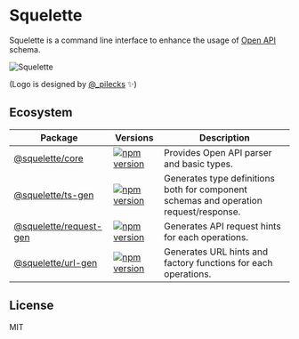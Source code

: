 # Squelette
Squelette is a command line interface to enhance the usage of [Open API](https://www.openapis.org/) schema.

![Squelette](./assets/squelette-bg-white.png)

(Logo is designed by [@_pilecks](https://twitter.com/_pilecks) :sparkles:)

## Ecosystem

| Package | Versions | Description |
| --- | --- | --- |
| [@squelette/core](https://github.com/andoshin11/squelette/blob/master/packages/squelette-core/README.md) | [![npm version](https://badge.fury.io/js/%40squelette%2Fcore.svg)](https://badge.fury.io/js/%40squelette%2Fcore) | Provides Open API parser and basic types. |
| [@squelette/ts-gen](https://github.com/andoshin11/squelette/blob/master/packages/squelette-ts-gen/README.md) | [![npm version](https://badge.fury.io/js/%40squelette%2Fts-gen.svg)](https://badge.fury.io/js/%40squelette%2Fts-gen) | Generates type definitions both for component schemas and operation request/response. |
| [@squelette/request-gen](https://github.com/andoshin11/squelette/blob/master/packages/squelette-request-gen/README.md) | [![npm version](https://badge.fury.io/js/%40squelette%2Frequest-gen.svg)](https://badge.fury.io/js/%40squelette%2Frequest-gen) | Generates API request hints for each operations. |
| [@squelette/url-gen](https://github.com/andoshin11/squelette/blob/master/packages/squelette-url-gen/README.md) | [![npm version](https://badge.fury.io/js/%40squelette%2Furl-gen.svg)](https://badge.fury.io/js/%40squelette%2Furl-gen) | Generates URL hints and factory functions for each operations. |

## License
MIT
